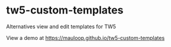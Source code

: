 # tw5-custom-templates
Alternatives view and edit templates for TW5

View a demo at https://mauloop.github.io/tw5-custom-templates
